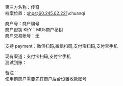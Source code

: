 ﻿第三方名称：传奇  
档案位置：php@60.245.62.221\chuanqi  

商户号：商户编号  
商户密钥 KEY：MD5商户秘钥  
商户交易帐号：无  

支持 payment：微信扫码,微信扫码,支付宝扫码,支付宝手机  

现有渠道：支付宝扫码,支付宝手机  
测试到账：  

备注：  
使用前商户需要先在商户后台设置收款账号  